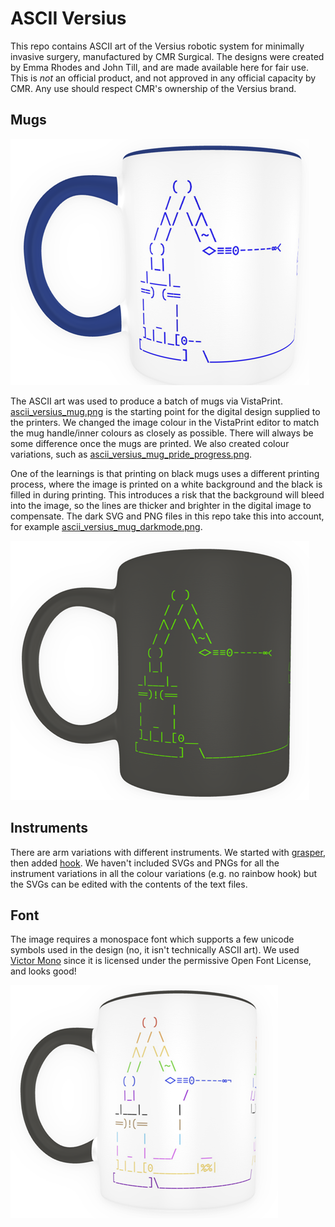 # ASCII Versius
This repo contains ASCII art of the Versius robotic system for minimally invasive surgery, manufactured by CMR Surgical. The designs were created by Emma Rhodes and John Till, and are made available here for fair use. This is *not* an official product, and not approved in any official capacity by CMR. Any use should respect CMR's ownership of the Versius brand.

## Mugs
![Picture of a mug](./previews/mug_preview.png "So cool!")

The ASCII art was used to produce a batch of mugs via VistaPrint. [ascii_versius_mug.png](./png/ascii_versius_mug.png) is the starting point for the digital design supplied to the printers. We changed the image colour in the VistaPrint editor to match the mug handle/inner colours as closely as possible. There will always be some difference once the mugs are printed. We also created colour variations, such as [ascii_versius_mug_pride_progress.png](./png/ascii_versius_mug_pride_progress).

One of the learnings is that printing on black mugs uses a different printing process, where the image is printed on a white background and the black is filled in during printing. This introduces a risk that the background will bleed into the image, so the lines are thicker and brighter in the digital image to compensate. The dark SVG and PNG files in this repo take this into account, for example [ascii_versius_mug_darkmode.png](./png/ascii_versius_mug_darkmode).

![Picture of a darkmode mug](./previews/mug_preview_darkmode.png "This took some learning and perseverence :)")

## Instruments

There are arm variations with different instruments. We started with [grasper](./txt/ascii_versius_mug.txt), then added [hook](./txt/hook.txt). We haven't included SVGs and PNGs for all the instrument variations in all the colour variations (e.g. no rainbow hook) but the SVGs can be edited with the contents of the text files.

## Font
The image requires a monospace font which supports a few unicode symbols used in the design (no, it isn't technically ASCII art). We used [Victor Mono](https://rubjo.github.io/victor-mono/) since it is licensed under the permissive Open Font License, and looks good!

![Picture of a progress pride mug](./previews/mug_preview_pride.png "Nice mugshot")
